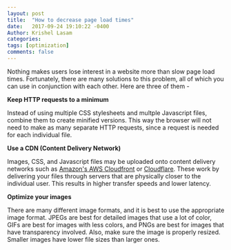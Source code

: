 ```yaml
---
layout: post
title:  "How to decrease page load times"
date:   2017-09-24 19:10:22 -0400
Author: Krishel Lasam
categories: 
tags: [optimization]
comments: false
---
```



Nothing makes users lose interest in a website more than slow page load times. Fortunately, there are many solutions to this problem, all of which you can use in conjunction with each other. Here are three of them -


**Keep HTTP requests to a minimum**

Instead of using multiple CSS stylesheets and multple Javascript files, combine them to create minified versions. This way the browser will not need to make as many separate HTTP requests, since a request is needed for each individual file.


**Use a CDN (Content Delivery Network)**

Images, CSS, and Javascript files may be uploaded onto content delivery networks such as [Amazon's AWS Cloudfront](https://aws.amazon.com/cloudfront/) or [Cloudflare](https://www.cloudflare.com/). These work by delivering your files through servers that are physically closer to the individual user. This results in higher transfer speeds and lower latency.


**Optimize your images**

There are many different image formats, and it is best to use the appropriate image format. JPEGs are best for detailed images that use a lot of color, GIFs are best for images with less colors, and PNGs are best for images that have transparency involved. Also, make sure the image is properly resized. Smaller images have lower file sizes than larger ones.
